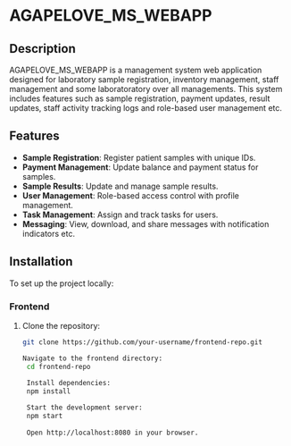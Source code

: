 # AGAPELOVE_MS_WEBAPP

## Description
AGAPELOVE_MS_WEBAPP is a management system web application designed for laboratory sample registration, inventory management, staff management and some laboratoratory over all managements. This system includes features such as sample registration, payment updates, result updates, staff activity tracking logs and role-based user management etc.

## Features
- **Sample Registration**: Register patient samples with unique IDs.
- **Payment Management**: Update balance and payment status for samples.
- **Sample Results**: Update and manage sample results.
- **User Management**: Role-based access control with profile management.
- **Task Management**: Assign and track tasks for users.
- **Messaging**: View, download, and share messages with notification indicators etc.

## Installation
To set up the project locally:

### Frontend
1. Clone the repository:
   ```sh
   git clone https://github.com/your-username/frontend-repo.git

   Navigate to the frontend directory:
    cd frontend-repo
    
    Install dependencies:
    npm install

    Start the development server:
    npm start
    
    Open http://localhost:8080 in your browser.

